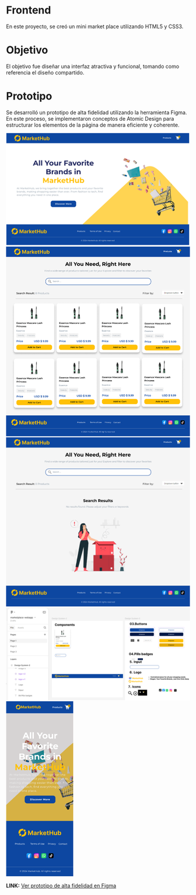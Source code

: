 # Frontend

En este proyecto, se creó un mini market place utilizando HTML5 y CSS3.

# Objetivo

El objetivo fue diseñar una interfaz atractiva y funcional, tomando como referencia el diseño compartido.

# Prototipo

Se desarrolló un prototipo de alta fidelidad utilizando la herramienta Figma. En este proceso, se implementaron conceptos de Atomic Design para estructurar los elementos de la página de manera eficiente y coherente.

![Desktop-Home](./assets/design/Desktop-Home.png)
![Desktop-products](./assets/design/Desktop-products.png)
![Desktop-Home](./assets/design/Desktop-products-not-found.png)
![Figma-elements](./assets/design/figma-elements.png)
![Desktop-Home-mobile](./assets/design/Desktop-Home-mobile.PNG)

**LINK:** [Ver prototipo de alta fidelidad en Figma](https://www.figma.com/proto/TMCcAkrrzbQA4suediBIO3/marketplace-webapp?node-id=2-14&node-type=frame&t=dXskumLnmc50er9v-0&scaling=min-zoom&content-scaling=fixed&page-id=2%3A2)
